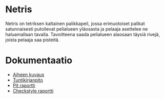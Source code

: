 # Netris

Netris on tetriksen kaltainen palikkapeli, jossa erimuotoiset palikat satunnaisesti putoilevat pelialueen yläosasta ja pelaaja asettelee ne  haluamallaan tavalla. Tavoitteena saada pelialueen alaosaan täysiä rivejä, joista pelaaja saa pisteitä.


# Dokumentaatio

- [Aiheen kuvaus](Dokumentaatio/aiheenKuvausJaRakenne.md)
- [Tuntikirjanpito](Dokumentaatio/tuntikirjanpito.md)
- [Pit raportti](https://htmlpreview.github.io/?https://github.com/7rxyk/netris/blob/master/Dokumentaatio/pit-raportti/201612312319/netris/index.html)
- [Checkstyle raportti]()

